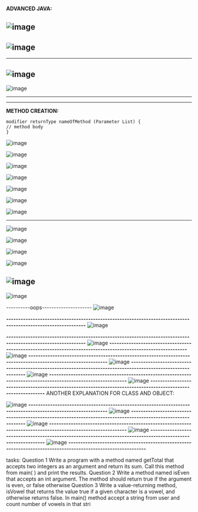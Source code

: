  **ADVANCED JAVA:**
 
 ![image](https://user-images.githubusercontent.com/90038032/210636018-ecb250ab-60fd-4c74-ad81-413ded4c8915.png)
 ---------------------------------------------------------------------------------------------------------------
 
![image](https://user-images.githubusercontent.com/90038032/210636087-cb78aad1-2ce7-4590-bc49-84c0cd41112a.png)
 ---------------------------------------------------------------------------------------------------------------
 ---------------------------------------------------------------------------------------------------------------
![image](https://user-images.githubusercontent.com/90038032/210636054-8827e5a8-641e-4496-88c7-fe13aa3cd8d9.png)
 ---------------------------------------------------------------------------------------------------------------
 ![image](https://user-images.githubusercontent.com/90038032/215135173-6855caa1-5f3e-4622-be8c-3323da6be340.png)

 ---------------------------------------------------------------------------------------------------------------
---------------------------------------------------------------------------------------------------------------


**METHOD CREATION:**

    modifier returnType nameOfMethod (Parameter List) {
    // method body
    }
    
   ![image](https://user-images.githubusercontent.com/90038032/210636332-00b490a7-3c7b-4188-a9e9-bcf31a952104.png)
   
   ![image](https://user-images.githubusercontent.com/90038032/215135338-1e89fc13-2f3d-4add-ae6d-f545325384a1.png)

![image](https://user-images.githubusercontent.com/90038032/215135419-686b00d8-5326-4f7a-ad9e-f58cc8f4c612.png)

![image](https://user-images.githubusercontent.com/90038032/215135466-8f2e9528-4f89-4f37-8286-74dee8c905aa.png)

![image](https://user-images.githubusercontent.com/90038032/215135597-7b3b0a71-acd6-42bf-86a4-ce34717fe006.png)

![image](https://user-images.githubusercontent.com/90038032/215135712-7967cd52-0ebc-444a-b84a-95f8496a2533.png)

![image](https://user-images.githubusercontent.com/90038032/215135807-30852f8d-4912-4081-a6a8-00fe506344bd.png)

----------------------------------------------------------------------------------------------------------------------
![image](https://user-images.githubusercontent.com/90038032/215136012-0b7dfed9-5106-407d-9090-7322db1e4f79.png)

![image](https://user-images.githubusercontent.com/90038032/215136071-63fc180a-d892-48d3-a34e-e2d9eb397baa.png)

![image](https://user-images.githubusercontent.com/90038032/215136153-869ee38a-b0e9-4d98-b866-82724e3491b5.png)

![image](https://user-images.githubusercontent.com/90038032/215136211-4540f32c-d6a6-48fa-b109-67c87fd153f3.png)

![image](https://user-images.githubusercontent.com/90038032/215136308-d1fff46e-c953-423e-9e77-76517b1b84d8.png)
------------------------------
![image](https://user-images.githubusercontent.com/90038032/215136369-c74d981e-1523-4cf8-8fa0-c3aed68c1ca8.png)

----------oops---------------------
![image](https://user-images.githubusercontent.com/90038032/211379868-d14a6945-c92e-4c2f-a197-0f9af037ff11.png)

**-------------------------------------------------------------------------------------------------------------**
![image](https://user-images.githubusercontent.com/90038032/211379940-4057e8a4-8833-4023-bbd5-1f8cb269c988.png)

**-------------------------------------------------------------------------------------------------------------**
![image](https://user-images.githubusercontent.com/90038032/211380118-a328cc18-0ffa-45d4-ac26-933156fa0fa5.png)
**-------------------------------------------------------------------------------------------------------------**
![image](https://user-images.githubusercontent.com/90038032/211380180-a2699cf1-ca38-4e83-8b01-beee63e4e983.png)
**-------------------------------------------------------------------------------------------------------------**
![image](https://user-images.githubusercontent.com/90038032/211380234-4c6c0a20-835b-4e3b-98ee-0b2ed4bdd1f9.png)
**-------------------------------------------------------------------------------------------------------------**
![image](https://user-images.githubusercontent.com/90038032/211380291-dcdc86c8-834a-4e84-bd6c-9eb3d40dbd34.png)
**-------------------------------------------------------------------------------------------------------------**
![image](https://user-images.githubusercontent.com/90038032/211380358-04bff86f-e31c-4078-82f3-d81e1f701b47.png)
**-------------------------------------------------------------------------------------------------------------**
ANOTHER EXPLANATION FOR CLASS AND OBJECT:

![image](https://user-images.githubusercontent.com/90038032/211381038-3552e402-4f82-4cba-9d06-1014f3749fbc.png)
**-------------------------------------------------------------------------------------------------------------**
![image](https://user-images.githubusercontent.com/90038032/211381092-8c4e2497-55a8-4436-84b7-88ae84130652.png)
**-------------------------------------------------------------------------------------------------------------**
![image](https://user-images.githubusercontent.com/90038032/211381150-15095173-af3b-4b9f-a804-9935eeb95d25.png)
**-------------------------------------------------------------------------------------------------------------**
![image](https://user-images.githubusercontent.com/90038032/211381202-2e8d3d84-d492-492e-abbe-02e2dd736d94.png)
**-------------------------------------------------------------------------------------------------------------**
![image](https://user-images.githubusercontent.com/90038032/211381250-6baade78-4c1f-406d-a2e2-5e90aa78d5d2.png)
**-------------------------------------------------------------------------------------------------------------**


tasks:
Question 1
Write a program with a method named getTotal that accepts two integers as an argument and return its sum. Call this method from main( ) and print the results.
Question 2
Write a method named isEven that accepts an int argument. The method should return true if the argument is even, or false otherwise
Question 3
Write a value-returning method, isVowel that returns the value true if a given character is a vowel, and otherwise returns false. In main() method accept a string from user and count number of vowels in that stri
